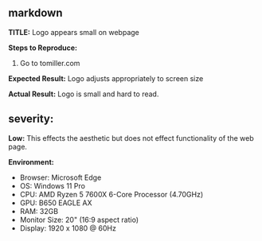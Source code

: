## markdown

**TITLE:** Logo appears small on webpage

**Steps to Reproduce:**
1. Go to tomiller.com

**Expected Result:**
Logo adjusts appropriately to screen size

**Actual Result:**
Logo is small and hard to read.

## severity: 
**Low:** 
This effects the aesthetic but does not effect functionality of the web page.

**Environment:**
- Browser: Microsoft Edge
- OS: Windows 11 Pro
- CPU: AMD Ryzen 5 7600X 6-Core Processor (4.70GHz)
- GPU: B650 EAGLE AX
- RAM: 32GB
- Monitor Size: 20" (16:9 aspect ratio)
- Display: 1920 x 1080 @ 60Hz

